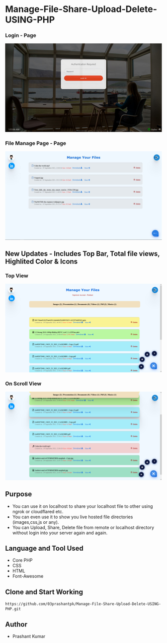 # Manage-File-Share-Upload-Delete-USING-PHP

### Login - Page
![](https://github.com/03prashantpk/Manage-File-Share-Upload-Delete-USING-PHP/blob/master/assets/login.JPG)

### File Manage Page - Page
![](https://github.com/03prashantpk/Manage-File-Share-Upload-Delete-USING-PHP/blob/master/assets/image2.JPG)

## New Updates - Includes Top Bar, Total file views, Highlited Color & Icons
### Top View
![](https://github.com/03prashantpk/Manage-File-Share-Upload-Delete-USING-PHP/blob/master/assets/Top.png)

### On Scroll View
![](https://github.com/03prashantpk/Manage-File-Share-Upload-Delete-USING-PHP/blob/master/assets/Bottom.png)


## Purpose
* You can use it on localhost to share your localhost file to other using ngrok or cloudflared etc.
* You can even use it to show you live hosted file directories (images,css,js or any).
* You can Upload, Share, Delete file from remote or localhost directory without login into your server again and again.

## Language and Tool Used
* Core PHP
* CSS
* HTML
* Font-Awesome

## Clone and Start Working
```
https://github.com/03prashantpk/Manage-File-Share-Upload-Delete-USING-PHP.git
```
## Author
* Prashant Kumar
